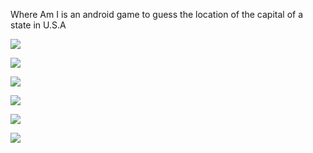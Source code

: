 Where Am I is an android game to guess the location of the capital of a state in U.S.A


![](https://github.com/mehtaruchi02/where-am-i/blob/master/s5.png)

![](https://github.com/mehtaruchi02/where-am-i/blob/master/s6.png)

![](https://github.com/mehtaruchi02/where-am-i/blob/master/s1.png)

![](https://github.com/mehtaruchi02/where-am-i/blob/master/s2.png)

![](https://github.com/mehtaruchi02/where-am-i/blob/master/s3.png)

![](https://github.com/mehtaruchi02/where-am-i/blob/master/s4.png)

